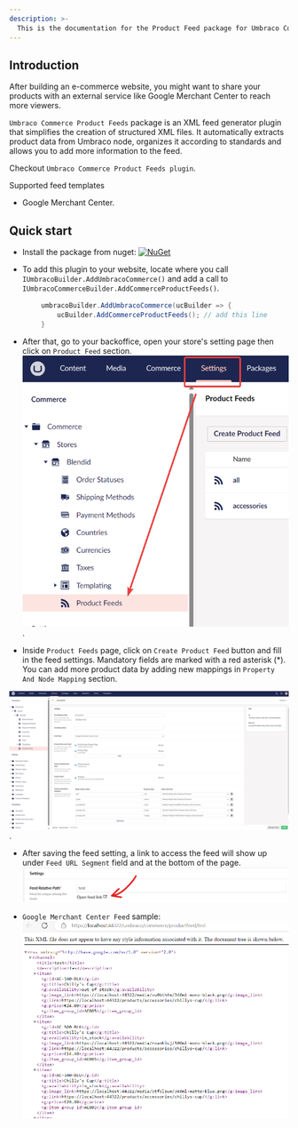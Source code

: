 ```yaml
---
description: >-
  This is the documentation for the Product Feed package for Umbraco Commerce.
---
```


## Introduction
After building an e-commerce website, you might want to share your products with an external service like Google Merchant Center to reach more viewers.

`Umbraco Commerce Product Feeds` package is an XML feed generator plugin that simplifies the creation of structured XML files. It automatically extracts product data from Umbraco node, organizes it according to standards and allows you to add more information to the feed.

Checkout `Umbraco Commerce Product Feeds plugin`.

Supported feed templates
- Google Merchant Center.

## Quick start
- Install the package from nuget: [![NuGet](https://img.shields.io/nuget/v/Umbraco.Commerce.ProductFeeds.svg?style=modern&label=nuget)](https://www.nuget.org/packages/Umbraco.Commerce.ProductFeeds/) 

- To add this plugin to your website, locate where you call `IUmbracoBuilder.AddUmbracoCommerce()` and add a call to `IUmbracoCommerceBuilder.AddCommerceProductFeeds()`.

```csharp
        umbracoBuilder.AddUmbracoCommerce(ucBuilder => {
            ucBuilder.AddCommerceProductFeeds(); // add this line
        }
```

- After that, go to your backoffice, open your store's setting page then click on `Product Feed` section.
![product feed list page](./media/product-feed-list-page.png).

- Inside `Product Feeds` page, click on `Create Product Feed` button and fill in the feed settings. Mandatory fields are marked with a red asterisk (*). You can add more product data by adding new mappings in `Property And Node Mapping` section.

![feed setting page](./media/feed-setting-page.png).

- After saving the feed setting, a link to access the feed will show up under `Feed URL Segment` field and at the bottom of the page.
![open feed link](./media/open-feed-link.png)

- `Google Merchant Center Feed` sample:
![google merchant center feed](./media/google-merchant-center-feed.png)
